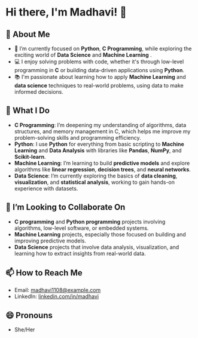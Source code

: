 # Hi there, I'm Madhavi! 👋

## 👀 About Me
- 🌱 I’m currently focused on **Python**, **C Programming**, while exploring the exciting world of **Data Science** and **Machine Learning** .
- 💻 I enjoy solving problems with code, whether it's through low-level programming in **C** or building data-driven applications using **Python**.
- 📚 I'm passionate about learning how to apply **Machine Learning** and **data science** techniques to real-world problems, using data to make informed decisions.

## 🚀 What I Do
- **C Programming**: I’m deepening my understanding of algorithms, data structures, and memory management in C, which helps me improve my problem-solving skills and programming efficiency.
- **Python**: I use **Python** for everything from basic scripting to **Machine Learning** and **Data Analysis** with libraries like **Pandas**, **NumPy**, and **Scikit-learn**.
- **Machine Learning**: I’m learning to build **predictive models** and explore algorithms like **linear regression**, **decision trees**, and **neural networks**.
- **Data Science**: I’m currently exploring the basics of **data cleaning**, **visualization**, and **statistical analysis**, working to gain hands-on experience with datasets.

## 🤝 I’m Looking to Collaborate On
- **C programming** and **Python programming** projects involving algorithms, low-level software, or embedded systems.
- **Machine Learning** projects, especially those focused on building and improving predictive models.
- **Data Science** projects that involve data analysis, visualization, and learning how to extract insights from real-world data.

## 📫 How to Reach Me
- Email: madhavi1108@example.com
- LinkedIn: [linkedin.com/in/madhavi](https://linkedin.com/in/madhavi)

## 😄 Pronouns
- She/Her
<!---
Madhavi1108/Madhavi1108 is a ✨ special ✨ repository because its `README.md` (this file) appears on your GitHub profile.
You can click the Preview link to take a look at your changes.
--->
